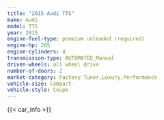 ```yaml
---
title: "2015 Audi TTS"
make: Audi
model: TTS
year: 2015
engine-fuel-type: premium unleaded (required)
engine-hp: 265
engine-cylinders: 4
transmission-type: AUTOMATED_Manual
driven-wheels: all wheel drive
number-of-doors: 2
market-category: Factory Tuner,Luxury,Performance
vehicle-size: Compact
vehicle-style: Coupe
---
```


{{< car_info >}}
